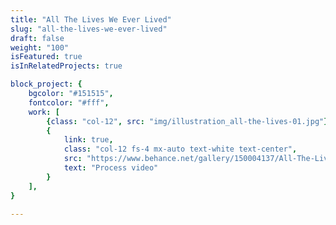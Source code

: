 ```yaml
---
title: "All The Lives We Ever Lived"
slug: "all-the-lives-we-ever-lived"
draft: false
weight: "100"
isFeatured: true
isInRelatedProjects: true

block_project: {
	bgcolor: "#151515",
	fontcolor: "#fff",
	work: [ 
		{class: "col-12", src: "img/illustration_all-the-lives-01.jpg"},
		{
			link: true,
			class: "col-12 fs-4 mx-auto text-white text-center",
			src: "https://www.behance.net/gallery/150004137/All-The-Lives-We-Ever-Lived",
			text: "Process video"
		}
	],
}

---
```

